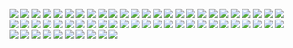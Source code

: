 ![](https://github.com/byc233518/display-background-image/blob/master/demo/源代码设计1.jpg)
![](https://github.com/byc233518/display-background-image/blob/master/demo/源代码设计2.jpg)
![](https://github.com/byc233518/display-background-image/blob/master/demo/源代码设计3.jpg)
![](https://github.com/byc233518/display-background-image/blob/master/demo/源代码设计4.jpg)
![](https://github.com/byc233518/display-background-image/blob/master/demo/源代码设计5.jpg)
![](https://github.com/byc233518/display-background-image/blob/master/demo/源代码设计6.jpg)
![](https://github.com/byc233518/display-background-image/blob/master/demo/源代码设计7.jpg)
![](https://github.com/byc233518/display-background-image/blob/master/demo/源代码设计8.jpg)
![](https://github.com/byc233518/display-background-image/blob/master/demo/源代码设计9.jpg)
![](https://github.com/byc233518/display-background-image/blob/master/demo/源代码设计10.jpg)
![](https://github.com/byc233518/display-background-image/blob/master/demo/源代码设计11.jpg)
![](https://github.com/byc233518/display-background-image/blob/master/demo/源代码设计12.jpg)
![](https://github.com/byc233518/display-background-image/blob/master/demo/源代码设计13.jpg)
![](https://github.com/byc233518/display-background-image/blob/master/demo/源代码设计14.jpg)
![](https://github.com/byc233518/display-background-image/blob/master/demo/源代码设计15.jpg)
![](https://github.com/byc233518/display-background-image/blob/master/demo/源代码设计16.jpg)
![](https://github.com/byc233518/display-background-image/blob/master/demo/源代码设计17.jpg)
![](https://github.com/byc233518/display-background-image/blob/master/demo/源代码设计18.jpg)
![](https://github.com/byc233518/display-background-image/blob/master/demo/源代码设计19.jpg)
![](https://github.com/byc233518/display-background-image/blob/master/demo/源代码设计20.jpg)
![](https://github.com/byc233518/display-background-image/blob/master/demo/源代码设计21.jpg)
![](https://github.com/byc233518/display-background-image/blob/master/demo/源代码设计22.jpg)
![](https://github.com/byc233518/display-background-image/blob/master/demo/源代码设计23.jpg)
![](https://github.com/byc233518/display-background-image/blob/master/demo/源代码设计24.jpg)
![](https://github.com/byc233518/display-background-image/blob/master/demo/源代码设计25.jpg)
![](https://github.com/byc233518/display-background-image/blob/master/demo/源代码设计26.jpg)
![](https://github.com/byc233518/display-background-image/blob/master/demo/源代码设计27.jpg)
![](https://github.com/byc233518/display-background-image/blob/master/demo/源代码设计28.jpg)
![](https://github.com/byc233518/display-background-image/blob/master/demo/源代码设计29.jpg)
![](https://github.com/byc233518/display-background-image/blob/master/demo/源代码设计30.jpg)
![](https://github.com/byc233518/display-background-image/blob/master/demo/源代码设计31.jpg)
![](https://github.com/byc233518/display-background-image/blob/master/demo/源代码设计32.jpg)
![](https://github.com/byc233518/display-background-image/blob/master/demo/源代码设计33.jpg)
![](https://github.com/byc233518/display-background-image/blob/master/demo/源代码设计34.jpg)
![](https://github.com/byc233518/display-background-image/blob/master/demo/源代码设计35.jpg)
![](https://github.com/byc233518/display-background-image/blob/master/demo/源代码设计36.jpg)
![](https://github.com/byc233518/display-background-image/blob/master/demo/源代码设计37.jpg)
![](https://github.com/byc233518/display-background-image/blob/master/demo/源代码设计38.jpg)
![](https://github.com/byc233518/display-background-image/blob/master/demo/源代码设计39.jpg)
![](https://github.com/byc233518/display-background-image/blob/master/demo/源代码设计40.jpg)
![](https://github.com/byc233518/display-background-image/blob/master/demo/源代码设计41.jpg)
![](https://github.com/byc233518/display-background-image/blob/master/demo/源代码设计42.jpg)
![](https://github.com/byc233518/display-background-image/blob/master/demo/源代码设计43.jpg)
![](https://github.com/byc233518/display-background-image/blob/master/demo/源代码设计44.jpg)
![](https://github.com/byc233518/display-background-image/blob/master/demo/源代码设计45.jpg)
![](https://github.com/byc233518/display-background-image/blob/master/demo/源代码设计46.jpg)
![](https://github.com/byc233518/display-background-image/blob/master/demo/源代码设计47.jpg)
![](https://github.com/byc233518/display-background-image/blob/master/demo/源代码设计48.jpg)
![](https://github.com/byc233518/display-background-image/blob/master/demo/源代码设计49.jpg)
![](https://github.com/byc233518/display-background-image/blob/master/demo/源代码设计50.jpg)
![](https://github.com/byc233518/display-background-image/blob/master/demo/源代码设计51.jpg)
![](https://github.com/byc233518/display-background-image/blob/master/demo/源代码设计52.jpg)
![](https://github.com/byc233518/display-background-image/blob/master/demo/源代码设计53.jpg)
![](https://github.com/byc233518/display-background-image/blob/master/demo/源代码设计54.jpg)
![](https://github.com/byc233518/display-background-image/blob/master/demo/源代码设计55.jpg)
![](https://github.com/byc233518/display-background-image/blob/master/demo/源代码设计56.jpg)
![](https://github.com/byc233518/display-background-image/blob/master/demo/源代码设计57.jpg)
![](https://github.com/byc233518/display-background-image/blob/master/demo/源代码设计58.jpg)
![](https://github.com/byc233518/display-background-image/blob/master/demo/源代码设计59.jpg)
![](https://github.com/byc233518/display-background-image/blob/master/demo/源代码设计60.jpg)
